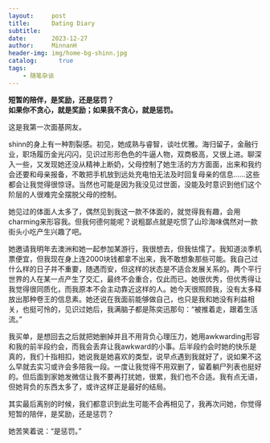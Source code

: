 ```yaml
---
layout:     post
title:      Dating Diary
subtitle:   
date:       2023-12-27
author:     MinnanH
header-img: img/home-bg-shinn.jpg
catalog: 	  true
tags:
    - 随笔杂谈
---
```


**短暂的陪伴，是奖励，还是惩罚？  
如果你不贪心，就是奖励；如果我不贪心，就是惩罚。**

这是我第一次面基网友。

shinn的身上有一种割裂感。初见，她成熟与睿智，谈吐优雅。海归留子，金融行业，职场履历金光闪闪，见识过形形色色的牛逼人物，双商极高，又很上进。聊深入一些，又发现她还没从精神上断奶，父母控制了她生活的方方面面，出来和我约会还要和母亲报备，不敢把手机放到远处充电怕无法及时回复母亲的信息……这些都会让我觉得很惊讶。当然也可能是因为我没见过世面，没能及时意识到他们这个阶层的人很难完全摆脱父母的控制。

她见过的体面人太多了，偶然见到我这一款不体面的，就觉得我有趣，会用charming来形容我。但我何德何能呢？说粗鄙点就是吃惯了山珍海味偶然对一款街头小吃产生兴趣了吧。

她邀请我明年去澳洲和她一起参加某游行，我很想去，但我怯懦了。我知道淡季机票便宜，但我现在身上连2000块钱都拿不出来，我不敢想象那些可能。我自己过什么样的日子并不重要，随遇而安，但这样的状态是不适合发展关系的。两个平行世界的人在某一点产生了交汇，最终不会重合，仅此而已。她很优秀，但优秀得让我觉得很同质化，而我原本不会主动靠近这样的人。她今天很照顾我，没有太多释放出那种卷王的信息素。她还说在我面前能够做自己，也只是我和她没有利益相关，也挺可怜的，见识过她后，我满脑子都是陈奕迅那句：“被推着走，跟着生活流。”  

我买单，是想回去之后就把她删掉并且不用背负心理压力，她用awkwarding形容和我的前半段约会，而我会丢弃让我awkward的小事。后半段约会时她的快乐是真的，我们十指相扣，她说我是她喜欢的类型，说早点遇到我就好了，说如果不这么早就去实习或许会多陪我一段。一度让我觉得不用双删了，留着躺尸列表也挺好的。但后面到家她发微信让我不要再打扰她，很累，我们也不合适。我有点无语，但她背负的东西太多了，或许这样正是最好的结局。

其实最后离别的时候，我们都意识到此生可能不会再相见了，我再次问她，你觉得短暂的陪伴，是奖励，还是惩罚？

她苦笑着说：“是惩罚。”